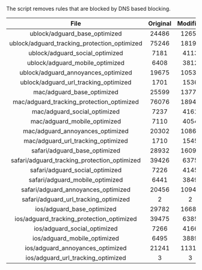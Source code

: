 The script removes rules that are blocked by DNS based blocking.


| File | Original | Modified |
|:----:|:-----:|:-----:|
| ublock/adguard_base_optimized | 24486 | 12653 |
| ublock/adguard_tracking_protection_optimized | 75246 | 18193 |
| ublock/adguard_social_optimized | 7181 | 4113 |
| ublock/adguard_mobile_optimized | 6408 | 3812 |
| ublock/adguard_annoyances_optimized | 19675 | 10538 |
| ublock/adguard_url_tracking_optimized | 1701 | 1536 |
| mac/adguard_base_optimized | 25599 | 13773 |
| mac/adguard_tracking_protection_optimized | 76076 | 18949 |
| mac/adguard_social_optimized | 7237 | 4161 |
| mac/adguard_mobile_optimized | 7110 | 4054 |
| mac/adguard_annoyances_optimized | 20302 | 10867 |
| mac/adguard_url_tracking_optimized | 1710 | 1545 |
| safari/adguard_base_optimized | 28932 | 16097 |
| safari/adguard_tracking_protection_optimized | 39426 | 6375 |
| safari/adguard_social_optimized | 7226 | 4145 |
| safari/adguard_mobile_optimized | 6441 | 3849 |
| safari/adguard_annoyances_optimized | 20456 | 10945 |
| safari/adguard_url_tracking_optimized | 2 | 2 |
| ios/adguard_base_optimized | 29782 | 16681 |
| ios/adguard_tracking_protection_optimized | 39475 | 6385 |
| ios/adguard_social_optimized | 7266 | 4166 |
| ios/adguard_mobile_optimized | 6495 | 3889 |
| ios/adguard_annoyances_optimized | 21241 | 11311 |
| ios/adguard_url_tracking_optimized | 3 | 3 |